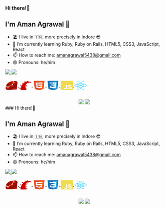 
### Hi there!👋

## I'm Aman Agrawal 🌼

- 🏖️ I live in 🇮🇳, more precisely in Indore 😎 
- 🌱 I’m currently learning Ruby, Ruby on Rails, HTML5, CSS3, JavaScript, React
- 📫 How to reach me: amanagrawal5438@gmail.com
- 😄 Pronouns: he/him 

<div>
  <a href="https://github.com/aman5438">
  <img height="180em" src="https://github-readme-stats-sigma-five.vercel.app/api?username=AMANAGRAWAL&show_icons=true&theme=dracula&include_all_commits=true&count_private=true"/>
  <img height="180em" src="https://github-readme-stats-sigma-five.vercel.app/api/top-langs/?username=AMANAGRAWAL&layout=compact&langs_count=4&theme=dracula"/>
</div>

<div style="display: inline_block"><br>
  <img align="center" alt="Rafa-Ruby" height="30" width="40" src="https://github.com/devicons/devicon/blob/master/icons/ruby/ruby-original.svg">
  <img align="center" alt="Rafa-Rails" height="30" width="40" src="https://github.com/devicons/devicon/blob/master/icons/rails/rails-plain.svg">
  <img align="center" alt="Rafa-HTML" height="30" width="40" src="https://raw.githubusercontent.com/devicons/devicon/master/icons/html5/html5-original.svg">
  <img align="center" alt="Rafa-CSS" height="30" width="40" src="https://raw.githubusercontent.com/devicons/devicon/master/icons/css3/css3-original.svg">
  <img align="center" alt="Rafa-Js" height="30" width="40" src="https://raw.githubusercontent.com/devicons/devicon/master/icons/javascript/javascript-plain.svg">
  <img align="center" alt="Rafa-React" height="30" width="40" src="https://raw.githubusercontent.com/devicons/devicon/master/icons/react/react-original.svg">
<!-- <img align="center" alt="Rafa-Python" height="30" width="40" src="https://raw.githubusercontent.com/devicons/devicon/master/icons/python/python-original.svg"> -->
</div>

  ##

<div align="center"> 
  <a href="https://www.linkedin.com/in/aman-agrawal-63345618b/" target="_blank"><img src="https://img.shields.io/badge/-LinkedIn-%230077B5?style=for-the-badge&logo=linkedin&logoColor=white" target="_blank"></a> 
  <a href = "mailto:amanagrawal5438@gmail.com"><img src="https://img.shields.io/badge/Gmail-D14836?style=for-the-badge&logo=gmail&logoColor=white" target="_blank"></a>
</div>
### Hi there!👋

## I'm Aman Agrawal 🌼

- 🏖️ I live in 🇮🇳, more precisely in Indore 😎 
- 🌱 I’m currently learning Ruby, Ruby on Rails, HTML5, CSS3, JavaScript, React
- 📫 How to reach me: amanagrawal5438@gmail.com
- 😄 Pronouns: he/him 

<div>
  <a href="https://github.com/aniketpatidar">
  <img height="180em" src="https://github-readme-stats-sigma-five.vercel.app/api?username=AMANAGRAWAL&show_icons=true&theme=dracula&include_all_commits=true&count_private=true"/>
  <img height="180em" src="https://github-readme-stats-sigma-five.vercel.app/api/top-langs/?username=AMANAGRAWAL&layout=compact&langs_count=4&theme=dracula"/>
</div>

<div style="display: inline_block"><br>
  <img align="center" alt="Rafa-Ruby" height="30" width="40" src="https://github.com/devicons/devicon/blob/master/icons/ruby/ruby-original.svg">
  <img align="center" alt="Rafa-Rails" height="30" width="40" src="https://github.com/devicons/devicon/blob/master/icons/rails/rails-plain.svg">
  <img align="center" alt="Rafa-HTML" height="30" width="40" src="https://raw.githubusercontent.com/devicons/devicon/master/icons/html5/html5-original.svg">
  <img align="center" alt="Rafa-CSS" height="30" width="40" src="https://raw.githubusercontent.com/devicons/devicon/master/icons/css3/css3-original.svg">
  <img align="center" alt="Rafa-Js" height="30" width="40" src="https://raw.githubusercontent.com/devicons/devicon/master/icons/javascript/javascript-plain.svg">
  <img align="center" alt="Rafa-React" height="30" width="40" src="https://raw.githubusercontent.com/devicons/devicon/master/icons/react/react-original.svg">
<!-- <img align="center" alt="Rafa-Python" height="30" width="40" src="https://raw.githubusercontent.com/devicons/devicon/master/icons/python/python-original.svg"> -->
</div>

  ##

<div align="center"> 
  <a href="https://www.linkedin.com/in/aman-agrawal-63345618b/" target="_blank"><img src="https://img.shields.io/badge/-LinkedIn-%230077B5?style=for-the-badge&logo=linkedin&logoColor=white" target="_blank"></a> 
  <a href = "mailto:amanagrawal5438@gmail.com"><img src="https://img.shields.io/badge/Gmail-D14836?style=for-the-badge&logo=gmail&logoColor=white" target="_blank"></a>
</div>
